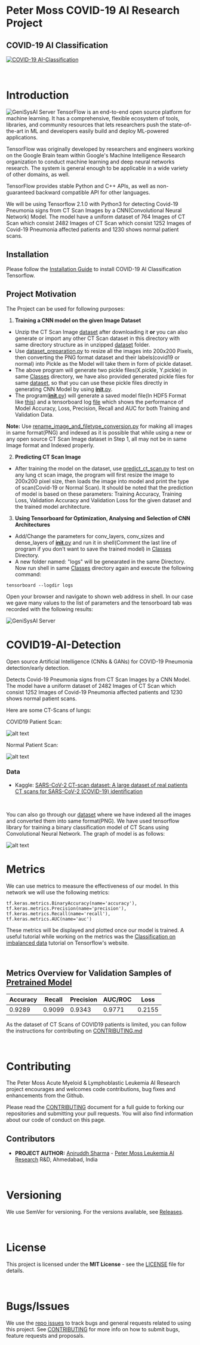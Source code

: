 # Peter Moss COVID-19 AI Research Project
## COVID-19 AI Classification
[![COVID-19 AI-Classification](../../Media/Images/covid-19-ai-classification.png)](https://github.com/COVID-19-AI-Research-Project/AI-Classification)

&nbsp;

# Introduction
![GeniSysAI Server](https://github.com/aniruddh-1/AI-Classification/blob/0.1.0/Projects/2/Media/Images/tensorflow.png)
TensorFlow is an end-to-end open source platform for machine learning. It has a comprehensive, flexible ecosystem of tools, libraries, and community resources that lets researchers push the state-of-the-art in ML and developers easily build and deploy ML-powered applications.

TensorFlow was originally developed by researchers and engineers working on the Google Brain team within Google's Machine Intelligence Research organization to conduct machine learning and deep neural networks research. The system is general enough to be applicable in a wide variety of other domains, as well.

TensorFlow provides stable Python and C++ APIs, as well as non-guaranteed backward compatible API for other languages.

We will be using Tensorflow 2.1.0 with Python3 for detecting Covid-19 Pneumonia signs from CT Scan Images by a CNN(Convolutional Neural Network) Model. The model have a uniform dataset of 764 Images of CT Scan which consist 2482 Images of CT Scan which consist 1252 Images of Covid-19 Pneumonia affected patients and 1230 shows normal patient scans.

## Installation
Please follow the [Installation Guide](https://github.com/aniruddh-1/AI-Classification/blob/0.1.0/Projects/2/Documentation/Installation/Installation.md) to install COVID-19 AI Classification Tensorflow.

## Project Motivation
The Project can be used for following purposes:
1. **Training a CNN model on the given Image Dataset** 
 - Unzip the CT Scan Image [dataset](https://www.kaggle.com/plameneduardo/sarscov2-ctscan-dataset) after downloading it **or** you can also generate or import any other CT Scan dataset in this directory with same directory structure as in unzipped [dataset](https://github.com/aniruddh-1/AI-Classification/blob/0.1.0/Projects/2/Model/Dataset/covid19-dataset) folder.
 - Use [dataset_preparation.py](https://github.com/aniruddh-1/AI-Classification/blob/0.1.0/Projects/2/Classes/dataset_preparation.py) to resize all the images into 200x200 Pixels, then converting the PNG format dataset and their labels(covid19 or normal) into Pickle as the Model will take them in form of pickle dataset.
 - The above program will generate two pickle files(X.pickle, Y.pickle) in same [Classes](https://github.com/aniruddh-1/AI-Classification/blob/0.1.0/Projects/2/Classes) directory, we have also provided generated pickle files for same [dataset](https://github.com/aniruddh-1/AI-Classification/blob/0.1.0/Projects/2/Classes), so that you can use these pickle files directly in generating CNN Model by using [__init__.py](https://github.com/aniruddh-1/AI-Classification/blob/0.1.0/Projects/2/Classes/__init__.py).
 - The program([__init__.py](https://github.com/aniruddh-1/AI-Classification/blob/0.1.0/Projects/2/Classes/__init__.py)) will generate a saved model file(In HDF5 Format like [this](https://github.com/aniruddh-1/AI-Classification/blob/0.1.0/Projects/2/Model/Pretrained%20Model/covid19_pneumonia_detection_cnn.h5)) and a tensorboard log [file](https://github.com/aniruddh-1/AI-Classification/blob/0.1.0/Projects/2/Logs/tensorboard_logs) which shows the performance of Model Accuracy, Loss, Precision, Recall and AUC for both Training and Validation Data.

 **Note:** Use [rename_image_and_filetype_conversion.py](https://github.com/aniruddh-1/AI-Classification/blob/0.1.0/Projects/2/Classes/rename_image_and_filetype_conversion.py) for making all images in same format(PNG) and indexed as it is possible that while using a new or any open source CT Scan Image dataset in Step 1, all may not be in same Image format and Indexed properly.

2. **Predicting CT Scan Image**
 - After training the model on the dataset, use [predict_ct_scan.py](https://github.com/aniruddh-1/AI-Classification/blob/0.1.0/Projects/2/Classes/predict_ct_scan.py) to test on any lung ct scan image, the program will first resize the image to 200x200 pixel size, then loads the image into model and print the type of scan(Covid-19 or Normal Scan). It should be noted that the prediction of model is based on these parameters: Training Accuracy, Training Loss, Validation Accuracy and Validation Loss for the given dataset and the trained model architecture.

3. **Using Tensorboard for Optimization, Analysing and Selection of CNN Architectures**
 - Add/Change the parameters for conv_layers, conv_sizes and dense_layers of [__init__.py](https://github.com/aniruddh-1/AI-Classification/blob/0.1.0/Projects/2/Classes/__init__.py) and run it in shell(Comment the last line of program if you don't want to save the trained model) in [Classes](https://github.com/aniruddh-1/AI-Classification/tree/0.1.0/Projects/2/Classes) Directory.
 - A new folder named: "logs" will be genearated in the same Directory. Now run shell in same [Classes](https://github.com/aniruddh-1/AI-Classification/tree/0.1.0/Projects/2/Classes) directory again and execute the following command:
 ```
 tensorboard --logdir logs
 ```
Open your browser and navigate to shown web address in shell. In our case we gave many values to the list of parameters and the tensorboard tab was recorded with the following results:

![GeniSysAI Server](https://github.com/aniruddh-1/AI-Classification/blob/0.1.0/Media/Images/tensorboard_log.png)


# COVID19-AI-Detection
Open source Artificial Intelligence (CNNs &amp; GANs) for COVID-19 Pneumonia detection/early detection.

Detects Covid-19 Pneumonia signs from CT Scan Images by a CNN Model. The model have a uniform dataset of 2482 Images of CT Scan which consist 1252 Images of Covid-19 Pneumonia affected patients and 1230 shows normal patient scans.

Here are some CT-Scans of lungs:

COVID19 Patient Scan:

![alt text](https://github.com/aniruddh-1/AI-Classification/blob/0.1.0/Projects/2/Media/Images/covid_scan.png "CT Scan1")






Normal Patient Scan:

![alt text](https://github.com/aniruddh-1/AI-Classification/blob/0.1.0/Projects/2/Media/Images/normal_scan.png "CT Scan2")

### Data
- Kaggle: [SARS-CoV-2 CT-scan dataset: A large dataset of real patients CT scans for SARS-CoV-2 (COVID-19) identification](https://www.kaggle.com/plameneduardo/sarscov2-ctscan-dataset)

&nbsp;

You can also go through our [dataset](https://github.com/aniruddh-1/AI-Classification/blob/0.1.0/Projects/2/Model/Dataset/covid19-dataset) where we have indexed all the images and converted them into same format(PNG).
We have used tensorflow library for training a binary classification model of CT Scans using Convolutional Neural Network. The graph of model is as follows:

![alt text](https://github.com/aniruddh-1/AI-Classification/blob/0.1.0/Media/Images/cnn_architecture.png "CNN")

# Metrics

We can use metrics to measure the effectiveness of our model. In this network we will use the following metrics:

```
tf.keras.metrics.BinaryAccuracy(name='accuracy'),
tf.keras.metrics.Precision(name='precision'),
tf.keras.metrics.Recall(name='recall'),
tf.keras.metrics.AUC(name='auc')
```

These metrics will be displayed and plotted once our model is trained.  A useful tutorial while working on the metrics was the [Classification on imbalanced data](https://www.tensorflow.org/tutorials/structured_data/imbalanced_data) tutorial on Tensorflow's website.

&nbsp;


## Metrics Overview for Validation Samples of [Pretrained Model](https://github.com/aniruddh-1/AI-Classification/blob/0.1.0/Projects/2/Model/Pretrained%20Model/covid19_pneumonia_detection_cnn.model.h5)

| Accuracy | Recall | Precision | AUC/ROC | Loss |
| ---------- | ---------- | ---------- | ---------- | ---------- |
| 0.9289 | 0.9099 | 0.9343 | 0.9771 | 0.2155 |

As the dataset of CT Scans of COVID19 patients is limited, you can  follow the instructions for contributing on [CONTRIBUTING.md](../../CONTRIBUTING.md "CONTRIBUTING.md")

&nbsp;

# Contributing

The Peter Moss Acute Myeloid & Lymphoblastic Leukemia AI Research project encourages and welcomes code contributions, bug fixes and enhancements from the Github.

Please read the [CONTRIBUTING](../../CONTRIBUTING.md "CONTRIBUTING") document for a full guide to forking our repositories and submitting your pull requests. You will also find information about our code of conduct on this page.

## Contributors

- **PROJECT AUTHOR:** [Aniruddh Sharma](https://www.leukemiaresearchassociation.ai.com/team/AniruddhSharma "Aniruddh Sharma") - [Peter Moss Leukemia AI Research](https://www.leukemiaresearchassociation.ai "Peter Moss Leukemia AI Research") R&D, Ahmedabad, India

&nbsp;

# Versioning

We use SemVer for versioning. For the versions available, see [Releases](../../releases "Releases").

&nbsp;

# License

This project is licensed under the **MIT License** - see the [LICENSE](../../LICENSE "LICENSE") file for details.

&nbsp;

# Bugs/Issues

We use the [repo issues](https://github.com/aniruddh-1/AI-Classification/blob/0.1.0/Media/Images/repo-issues.png "repo issues") to track bugs and general requests related to using this project. See [CONTRIBUTING](https://github.com/aniruddh-1/AI-Classification/blob/0.1.0/CONTRIBUTING.md "CONTRIBUTING") for more info on how to submit bugs, feature requests and proposals.